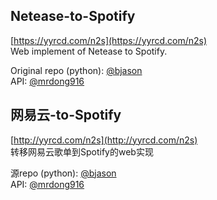 Netease-to-Spotify
----------------------------------------- 
[https://yyrcd.com/n2s](https://yyrcd.com/n2s)  
Web implement of Netease to Spotify. 

Original repo (python): [@bjason](https://github.com/bjason/163MusicToSpotify)  
API: [@mrdong916](https://github.com/mrdong916/DAPI)
<br>

网易云-to-Spotify
-----------------------------------------  
[http://yyrcd.com/n2s](http://yyrcd.com/n2s)  
转移网易云歌单到Spotify的web实现

源repo (python): [@bjason](https://github.com/bjason/163MusicToSpotify)  
API: [@mrdong916](https://github.com/mrdong916/DAPI)
